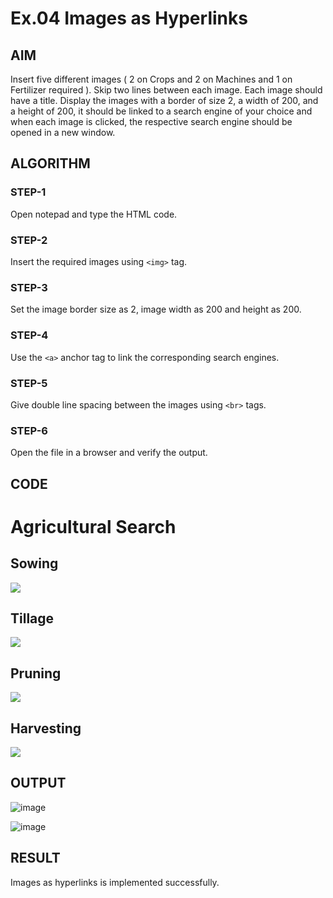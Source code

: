 # Ex.04 Images as Hyperlinks
## AIM
  Insert five different images ( 2 on Crops and 2 on Machines and 1 on Fertilizer required ). 
  Skip two lines between each image. Each image should have a title. 
  Display the images with a border of size 2, a width of 200, and a height of 200, 
  it should be linked to a search engine of your choice and when each image is clicked, 
  the respective search engine should be opened in a new window.

## ALGORITHM
### STEP-1
  Open notepad and type the HTML code.

### STEP-2
  Insert the required images using ```<img>``` tag.

### STEP-3
  Set the image border size as 2, image width as 200 and height as 200.

### STEP-4
  Use the ```<a>``` anchor tag to link the corresponding search engines.  

### STEP-5
  Give double line spacing between the images using ```<br>``` tags.
  
### STEP-6
  Open the file in a browser and verify the output.
  
## CODE
<head>
  <title>Agricultural Search</title>
</head>
<body>
  <h1>Agricultural Search</h1>
  <h2>Sowing</h2>
  <a href="https://www.google.com/search?q=sowing&source=lmns&bih=754&biw=1536&rlz=1C1CHBD_enIN1033IN1033&hl=en&sa=X&ved=2ahUKEwjjvcTk28z-AhVfA7cAHdpuA0YQ_AUoAHoECAEQAA">
    <img src="sowing.jpeg">
  </a>
  <h2>Tillage</h2>
  <a href="https://www.google.com/search?q=tillage&bih=754&biw=1479&rlz=1C1CHBD_enIN1033IN1033&hl=en&sxsrf=APwXEdf2YZXP6GgCjXeDbJFKndDsBjHnpA%3A1682689748029&ei=1M5LZIK2Aazv4-EP2MWmyAI&ved=0ahUKEwiC8Mrl28z-AhWs9zgGHdiiCSkQ4dUDCA8&uact=5&oq=tillage&gs_lcp=Cgxnd3Mtd2l6LXNlcnAQA0oECEEYAFAAWABgAGgAcAB4AIABAIgBAJIBAJgBAA&sclient=gws-wiz-serp">
    <img src="tillage.jpeg">
  </a>
  <h2>Pruning</h2>
  <a href="https://www.google.com/search?q=pruning&source=lmns&bih=702&biw=938&rlz=1C1CHBD_enIN1033IN1033&hl=en&sa=X&ved=2ahUKEwjgze6f2sz-AhUy83MBHZlJBtUQ_AUoAHoECAEQAA">
    <img src="pruning.jpeg">
</a>
<h2>Harvesting</h2>
<a href="https://www.google.com/search?q=harvesting&source=lmns&bih=696&biw=1536&rlz=1C1CHBD_enIN1033IN1033&hl=en&sa=X&ved=2ahUKEwj0meWl3Mz-AhVBnNgFHXqCBskQ_AUoAHoECAEQAA">
<img src="harvesting.jpeg">
  </a>
</body>
</html>


## OUTPUT
![image](https://github.com/sharaneeya/Ex04_Web-Design/assets/119670918/2a1e4522-de9f-4165-bb59-d14f5a677343)

![image](https://github.com/sharaneeya/Ex04_Web-Design/assets/119670918/0098f7b9-a3b6-439c-892f-3abe14946c9f)



## RESULT
 Images as hyperlinks is implemented successfully.
